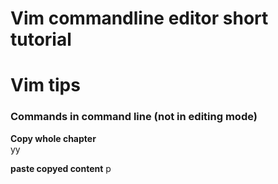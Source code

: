 # Vim commandline editor short tutorial

<h1>Vim tips</h1>

<h3>Commands in command line (not in editing mode)</h3> 

**Copy whole chapter**  
yy

**paste copyed content**
p 



